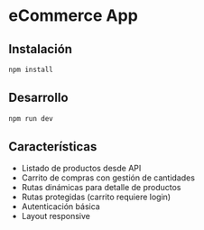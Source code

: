# eCommerce App

## Instalación

```bash
npm install
```

## Desarrollo

```bash
npm run dev
```

## Características

- Listado de productos desde API
- Carrito de compras con gestión de cantidades
- Rutas dinámicas para detalle de productos
- Rutas protegidas (carrito requiere login)
- Autenticación básica
- Layout responsive
